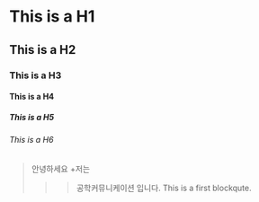 # This is a H1
## This is a H2
### This is a H3
#### This is a H4
##### This is a H5
###### This is a H6


>안녕하세요
>+저는
>>>공학커뮤니케이션 입니다.
>>>This is a first blockqute.
